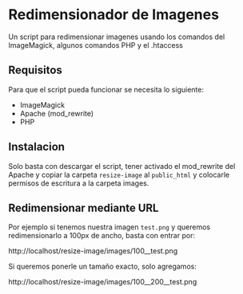 Redimensionador de Imagenes
===========================

Un script para redimensionar imagenes usando los comandos del ImageMagick, algunos comandos PHP y el .htaccess

Requisitos
----------

Para que el script pueda funcionar se necesita lo siguiente:

* ImageMagick
* Apache (mod_rewrite)
* PHP


Instalacion
-----------

Solo basta con descargar el script, tener activado el mod_rewrite del Apache y copiar la carpeta `resize-image` al `public_html` y colocarle permisos de escritura a la carpeta images.

Redimensionar mediante URL
--------------------------

Por ejemplo si tenemos nuestra imagen `test.png` y queremos redimensionarlo a 100px de ancho, basta con entrar por:

http://localhost/resize-image/images/100__test.png

Si queremos ponerle un tamaño exacto, solo agregamos:

http://localhost/resize-image/images/100__200__test.png
